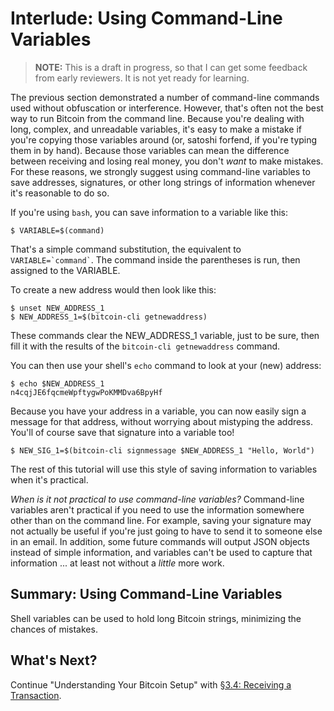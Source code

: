 # Interlude: Using Command-Line Variables

> **NOTE:** This is a draft in progress, so that I can get some feedback from early reviewers. It is not yet ready for learning.

The previous section demonstrated a number of command-line commands used without obfuscation or interference. However, that's often not the best way to run Bitcoin from the command line. Because you're dealing with long, complex, and unreadable variables, it's easy to make a mistake if you're copying those variables around (or, satoshi forfend, if you're typing them in by hand). Because those variables can mean the difference between receiving and losing real money, you don't _want_ to make mistakes. For these reasons, we strongly suggest using command-line variables to save addresses, signatures, or other long strings of information whenever it's reasonable to do so.

If you're using `bash`, you can save information to a variable like this:

```
$ VARIABLE=$(command)
```

That's a simple command substitution, the equivalent to `` VARIABLE=`command` ``. The command inside the parentheses is run, then assigned to the VARIABLE.

To create a new address would then look like this:

```
$ unset NEW_ADDRESS_1
$ NEW_ADDRESS_1=$(bitcoin-cli getnewaddress)
```

These commands clear the NEW_ADDRESS_1 variable, just to be sure, then fill it with the results of the `bitcoin-cli getnewaddress` command.

You can then use your shell's `echo` command to look at your (new) address:

```
$ echo $NEW_ADDRESS_1
n4cqjJE6fqcmeWpftygwPoKMMDva6BpyHf
```

Because you have your address in a variable, you can now easily sign a message for that address, without worrying about mistyping the address. You'll of course save that signature into a variable too!

```
$ NEW_SIG_1=$(bitcoin-cli signmessage $NEW_ADDRESS_1 "Hello, World")
```

The rest of this tutorial will use this style of saving information to variables when it's practical.

_When is it not practical to use command-line variables?_ Command-line variables aren't practical if you need to use the information somewhere other than on the command line. For example, saving your signature may not actually be useful if you're just going to have to send it to someone else in an email. In addition, some future commands will output JSON objects instead of simple information, and variables can't be used to capture that information ... at least not without a _little_ more work.

## Summary: Using Command-Line Variables

Shell variables can be used to hold long Bitcoin strings, minimizing the chances of mistakes.

## What's Next?

Continue "Understanding Your Bitcoin Setup" with [§3.4: Receiving a Transaction](03_4_Receiving_a_Transaction.md).
